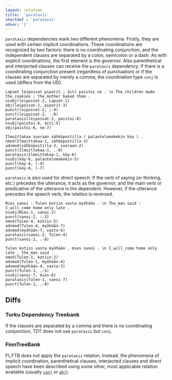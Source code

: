 ```yaml
---
layout: relation
title:  'parataxis'
shortdef : 'parataxis'
udver: '2'
---
```


`parataxis` dependencies mark two different phenomena. Firstly, they are used with certain implicit coordinations. These coordinations are recognized by two factors: there is no coordinating conjunction, and the independent clauses are separated by a colon, semicolon or a dash. As with explicit coordinations, the first element is the governor. Also parenthetical and interjected clauses can receive the `parataxis` dependency. If there is a coordinating conjunction present (regardless of punctuation) or if the clauses are separated by merely a comma, the coordination type `conj` is used (differs from the UD).

<!-- fname:parataxis_coord.pdf -->
~~~ sdparse
Lapset leipoivat piparit ; äiti paistoi ne . \n The_children made the_cookies ; the_mother baked them .
nsubj(leipoivat-2, Lapset-1)
obj(leipoivat-2, piparit-3)
punct(leipoivat-2, ;-4)
punct(leipoivat-2, .-8)
parataxis(leipoivat-2, paistoi-6)
nsubj(paistoi-6, äiti-5)
obj(paistoi-6, ne-7)
~~~

~~~ sdparse
Ilmoittakaa suoraan sähköpostilla ( palautelomakekin käy ) .
nmod(Ilmoittakaa-1, sähköpostilla-3)
advmod(sähköpostilla-3, suoraan-2)
punct(Ilmoittakaa-1, .-8)
parataxis(Ilmoittakaa-1, käy-6)
nsubj(käy-6, palautelomakekin-5)
punct(käy-6, (-4)
punct(käy-6, )-7)
~~~

`parataxis` is also used for direct speech. If the verb of saying (or thinking, etc.) precedes the utterance, it acts as the governor, and the main verb or predicative of the utterance is the dependent. However, if the utterance precedes the speech verb, the relation is reversed.

~~~ sdparse
Mies sanoi : Tulen kotiin vasta myöhään . \n The_man said : I_will_come home only late .
nsubj(Mies-1, sanoi-2)
punct(sanoi-2, :-3)
nmod(Tulen-4, kotiin-5)
advmod(Tulen-4, myöhään-7)
advmod(myöhään-7, vasta-6)
parataxis(sanoi-2, Tulen-4)
punct(sanoi-2, .-8)
~~~

<!-- fname:parataxis_speech.pdf -->
~~~ sdparse
Tulen kotiin vasta myöhään , mies sanoi . \n I_will_come home only late , the_man said .
nmod(Tulen-1, kotiin-2)
advmod(Tulen-1, myöhään-4)
advmod(myöhään-4, vasta-3)
punct(Tulen-1, ,-5)
nsubj(sanoi-7, mies-6)
parataxis(Tulen-1, sanoi-7)
punct(Tulen-1, .-8)
~~~

## Diffs

### Turku Dependency Treebank

If the clauses are separated by a comma and there is no coordinating conjunction, TDT does not use `parataxis` but `conj`.

### FinnTreeBank

FI_FTB does not apply the `parataxis` relation.
Instead, the phenomena of implicit coordination,
parenthetical clauses, interjected clauses and direct speech
have been described using some other, most applicable
relation available (usually [`conj`]() or [`obj`]()).
<!-- Interlanguage links updated So kvě 14 19:04:09 CEST 2022 -->
